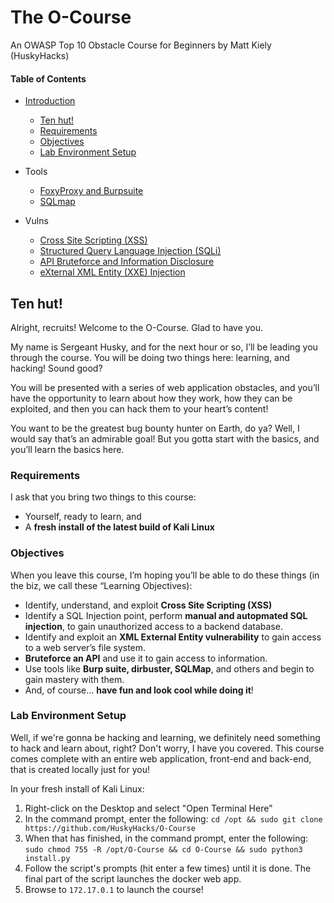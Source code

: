 # The O-Course
An OWASP Top 10 Obstacle Course for Beginners by Matt Kiely (HuskyHacks)

#### Table of Contents  
- [Introduction](#) 
  - [Ten hut!](#ten-hut)
  - [Requirements](#requirements) 
  - [Objectives](#objectives)  
  - [Lab Environment Setup](#lab-environment-setup)
- Tools
  - [FoxyProxy and Burpsuite](/tools/burpsuite)
  - [SQLmap](/tools/sqlmap)
- Vulns
  - [Cross Site Scripting (XSS)](/vulns/xss)
  - [Structured Query Language Injection (SQLi)](/vulns/sqli)
  - [API Bruteforce and Information Disclosure](/vulns/api)
  - [eXternal XML Entity (XXE) Injection](/vulns/xxe)
  
  <!-- toc -->


## Ten hut!

Alright, recruits! Welcome to the O-Course. Glad to have you.

My name is Sergeant Husky, and for the next hour or so, I’ll be leading you through the course. You will be doing two things here: learning, and hacking! Sound good?

You will be presented with a series of web application obstacles, and you’ll have the opportunity to learn about how they work, how they can be exploited, and then you can hack them to your heart’s content!

You want to be the greatest bug bounty hunter on Earth, do ya? Well, I would say that’s an admirable goal! But you gotta start with the basics, and you’ll learn the basics here. 

### Requirements

I ask that you bring two things to this course:

- Yourself, ready to learn, and
- A **fresh install of the latest build of Kali Linux**

### Objectives

When you leave this course, I’m hoping you’ll be able to do these things (in the biz, we call these “Learning Objectives):

- Identify, understand, and exploit **Cross Site Scripting (XSS)**
-	Identify a SQL Injection point, perform **manual and autopmated SQL injection**, to gain unauthorized access to a backend database.
-	Identify and exploit an **XML External Entity vulnerability** to gain access to a web server’s file system.
-	**Bruteforce an API** and use it to gain access to information.
-	Use tools like **Burp suite, dirbuster, SQLMap**, and others and begin to gain mastery with them.
-	And, of course… **have fun and look cool while doing it**!

### Lab Environment Setup

Well, if we're gonna be hacking and learning, we definitely need something to hack and learn about, right? Don't worry, I have you covered. This course comes complete with an entire web application, front-end and back-end, that is created locally just for you!

In your fresh install of Kali Linux:

1. Right-click on the Desktop and select "Open Terminal Here"
2. In the command prompt, enter the following: `cd /opt && sudo git clone https://github.com/HuskyHacks/O-Course`
3. When that has finished, in the command prompt, enter the following: `sudo chmod 755 -R /opt/O-Course && cd O-Course && sudo python3 install.py`
4. Follow the script's prompts (hit enter a few times) until it is done. The final part of the script launches the docker web app.
5. Browse to `172.17.0.1` to launch the course!
